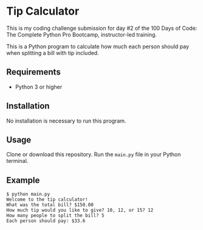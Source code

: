 # Tip Calculator

This is my coding challenge submission for day #2 of the 100 Days of Code: The Complete Python Pro Bootcamp, instructor-led training.

This is a Python program to calculate how much each person should pay when splitting a bill with tip included.

## Requirements

- Python 3 or higher

## Installation

No installation is necessary to run this program.

## Usage

Clone or download this repository. Run the `main.py` file in your Python terminal. 

## Example

```
$ python main.py
Welcome to the tip calculator!
What was the total bill? $150.00
How much tip would you like to give? 10, 12, or 15? 12
How many people to split the bill? 5
Each person should pay: $33.6
```

